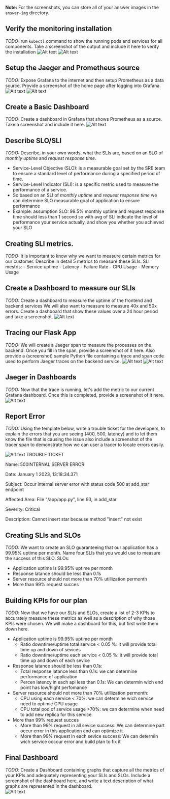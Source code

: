 **Note:** For the screenshots, you can store all of your answer images in the `answer-img` directory.

## Verify the monitoring installation

*TODO:* run `kubectl` command to show the running pods and services for all components. Take a screenshot of the output and include it here to verify the installation
![Alt text](https://github.com/daoducnha/CNAND_nd064_C4_Observability_Starter_Files/blob/master/screen_shot/all-pods.png?raw=true "kubectl get pod")
![Alt text](https://github.com/daoducnha/CNAND_nd064_C4_Observability_Starter_Files/blob/master/screen_shot/all-services.png?raw=true "kubectl get services")

## Setup the Jaeger and Prometheus source
*TODO:* Expose Grafana to the internet and then setup Prometheus as a data source. Provide a screenshot of the home page after logging into Grafana.
![Alt text](https://github.com/daoducnha/CNAND_nd064_C4_Observability_Starter_Files/blob/master/screen_shot/dashboard1.png?raw=true "dashboard")
![Alt text](https://github.com/daoducnha/CNAND_nd064_C4_Observability_Starter_Files/blob/master/screen_shot/dashboard2.png?raw=true "data source")

## Create a Basic Dashboard
*TODO:* Create a dashboard in Grafana that shows Prometheus as a source. Take a screenshot and include it here.
![Alt text](https://github.com/daoducnha/CNAND_nd064_C4_Observability_Starter_Files/blob/master/screen_shot/dashboard3.png?raw=true "dashboard Prometheus")

## Describe SLO/SLI
*TODO:* Describe, in your own words, what the SLIs are, based on an SLO of *monthly uptime* and *request response time*.
- Service-Level Objective (SLO): is a measurable goal set by the SRE team to ensure a standard level of performance during a specified period of time.
- Service-Level Indicator (SLI): is a specific metric used to measure the performance of a service.
- So based on an SLI of *monthly uptime* and *request response time* we can determine SLO measurable goal of application to ensure performance 
- Example: assumption SLO: 99.5% monthly uptime and request response time should less than 1 second so with avg of SLI indicate the level of performance your service actually, and show you whether you achieved your SLO

## Creating SLI metrics.
*TODO:* It is important to know why we want to measure certain metrics for our customer. Describe in detail 5 metrics to measure these SLIs. 
SLI mestris:
    - Service uptime
    - Latency
    - Failure Rate
    - CPU Usage
    - Memory Usage

## Create a Dashboard to measure our SLIs
*TODO:* Create a dashboard to measure the uptime of the frontend and backend services We will also want to measure to measure 40x and 50x errors. Create a dashboard that show these values over a 24 hour period and take a screenshot.
![Alt text](https://github.com/daoducnha/CNAND_nd064_C4_Observability_Starter_Files/blob/master/screen_shot/up_time.png?raw=true "up_time")
## Tracing our Flask App
*TODO:*  We will create a Jaeger span to measure the processes on the backend. Once you fill in the span, provide a screenshot of it here. Also provide a (screenshot) sample Python file containing a trace and span code used to perform Jaeger traces on the backend service.
![Alt text](https://github.com/daoducnha/CNAND_nd064_C4_Observability_Starter_Files/blob/master/screen_shot/code1.png?raw=true "code_1")
![Alt text](https://github.com/daoducnha/CNAND_nd064_C4_Observability_Starter_Files/blob/master/screen_shot/code2.png?raw=true "code_2")
## Jaeger in Dashboards
*TODO:* Now that the trace is running, let's add the metric to our current Grafana dashboard. Once this is completed, provide a screenshot of it here.
![Alt text](https://github.com/daoducnha/CNAND_nd064_C4_Observability_Starter_Files/blob/master/screen_shot/jaeger_1.png?raw=true "jaeger_1")

## Report Error
*TODO:* Using the template below, write a trouble ticket for the developers, to explain the errors that you are seeing (400, 500, latency) and to let them know the file that is causing the issue also include a screenshot of the tracer span to demonstrate how we can user a tracer to locate errors easily.

![Alt text](https://github.com/daoducnha/CNAND_nd064_C4_Observability_Starter_Files/blob/master/screen_shot/jaeger_2.png?raw=true "jaeger_2")
TROUBLE TICKET

Name: 500INTERNAL SERVER ERROR

Date: January 1 2023, 13:18:34.371

Subject: Occur internal server error with status code 500 at add_star endpoint

Affected Area:  File "/app/app.py", line 93, in add_star

Severity: Critical

Description: Cannot insert star because method "insert" not exist


## Creating SLIs and SLOs
*TODO:* We want to create an SLO guaranteeing that our application has a 99.95% uptime per month. Name four SLIs that you would use to measure the success of this SLO.
SLOs:
 - Application uptime is 99.95% uptime per month
 - Response latance should be less than 0.1s
 - Server resource should not more than 70% utillization permonth
 - More than 99% request succes 
## Building KPIs for our plan
*TODO*: Now that we have our SLIs and SLOs, create a list of 2-3 KPIs to accurately measure these metrics as well as a description of why those KPIs were chosen. We will make a dashboard for this, but first write them down here.
- Application uptime is 99.95% uptime per month
    - Ratio downtime/uptime total service < 0.05 %: it will provide total time up and down of sevices
    - Ratio downtime/uptime each service < 0.05 %: it will provide total time up and down of each sevice
- Response latance should be less than 0.1s:
    - Total response latance less than 0.1s: we can determine performance of application
    - Percen latency in each api less than 0.1s: We can determin wich end point has low/hight perfomance
- Server resource should not more than 70% utillization permonth:
    - CPU using each service < 70%: we can determine wich service need to optimie CPU usage
    - CPU total pod of service usage >70%: we can determine when need to add new replica for this service
- More than 99% request succes
    - More than 99% request in all sevice success: We can determine part occur error in this application and can optimize it
    - More than 99% request in each sevice success: We can determin wich service occour error and build plan to fix it
## Final Dashboard
*TODO*: Create a Dashboard containing graphs that capture all the metrics of your KPIs and adequately representing your SLIs and SLOs. Include a screenshot of the dashboard here, and write a text description of what graphs are represented in the dashboard.  
![Alt text](https://github.com/daoducnha/CNAND_nd064_C4_Observability_Starter_Files/blob/master/screen_shot/final.png?raw=true "final")